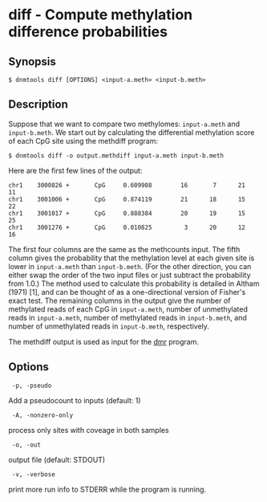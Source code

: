 # diff - Compute methylation difference probabilities

## Synopsis
```
$ dnmtools diff [OPTIONS] <input-a.meth> <input-b.meth>
```

## Description

Suppose that we want to compare two methylomes: `input-a.meth` and
`input-b.meth`. We start out by calculating the differential
methylation score of each CpG site using the methdiff program:

```
$ dnmtools diff -o output.methdiff input-a.meth input-b.meth
```

Here are the first few lines of the output:

```
chr1    3000826 +       CpG     0.609908        16       7      21      11
chr1    3001006 +       CpG     0.874119        21      18      15      22
chr1    3001017 +       CpG     0.888384        20      19      15      25
chr1    3001276 +       CpG     0.010825         3      20      12      16
```

The first four columns are the same as the methcounts input. The fifth
column gives the probability that the methylation level at each given
site is lower in `input-a.meth` than `input-b.meth`. (For the other
direction, you can either swap the order of the two input files or
just subtract the probability from 1.0.) The method used to calculate
this probability is detailed in Altham (1971) [1], and can be thought
of as a one-directional version of Fisher's exact test. The remaining
columns in the output give the number of methylated reads of each CpG
in `input-a.meth`, number of unmethylated reads in `input-a.meth`,
number of methylated reads in `input-b.meth`, and number of
unmethylated reads in `input-b.meth`, respectively.

The methdiff output is used as input for the [dmr](../../dmr/dmr) program.

## Options

```
 -p, -pseudo
```
Add a pseudocount to inputs (default: 1)

```
 -A, -nonzero-only
```
process only sites with coveage in both samples

```
 -o, -out
```
output file (default: STDOUT)

```
 -v, -verbose
```
print more run info to STDERR while the program is running.

